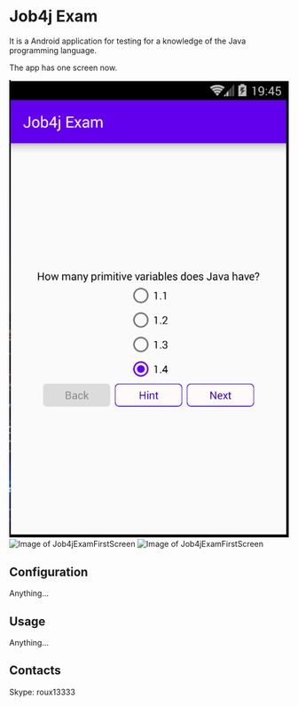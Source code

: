 # Job4j Exam

It is a Android application for testing for a knowledge of the Java programming language.

The app has one screen now.

![Image of Job4jExamFirstScreen](/images/Job4jExamScreen.png)
![Image of Job4jExamFirstScreen](/images/Job4jExamHintScreen.png)
![Image of Job4jExamFirstScreen](/images/Job4jExamResultScreen.png)

## Configuration

Anything...

## Usage

Anything...

## Contacts
 Skype: roux13333